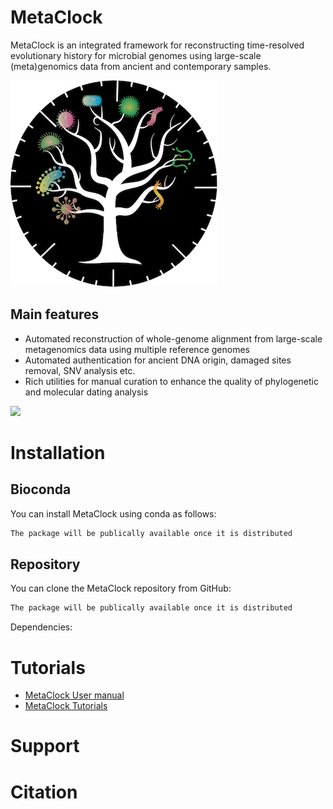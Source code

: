 # MetaClock

MetaClock is an integrated framework for reconstructing time-resolved evolutionary history for microbial genomes using large-scale (meta)genomics data from ancient and contemporary samples.<br />

![MetaClock](https://github.com/SegataLab/metaclock/blob/master/images/MetaClock_Logo.png "MetaClock")<br />
## Main features

* Automated reconstruction of whole-genome alignment from large-scale metagenomics data using multiple reference genomes
* Automated authentication for ancient DNA origin, damaged sites removal, SNV analysis etc.
* Rich utilities for manual curation to enhance the quality of phylogenetic and molecular dating analysis

 ![]( "")


# Installation

## Bioconda

You can install MetaClock using conda as follows:

~~~Bash
The package will be publically available once it is distributed
~~~


## Repository

You can clone the MetaClock repository from GitHub:

~~~Bash
The package will be publically available once it is distributed
~~~
Dependencies:



# Tutorials

* [MetaClock User manual](https://github.com/SegataLab/metaclock/wiki/User-manual)
* [MetaClock Tutorials]()


# Support


# Citation

